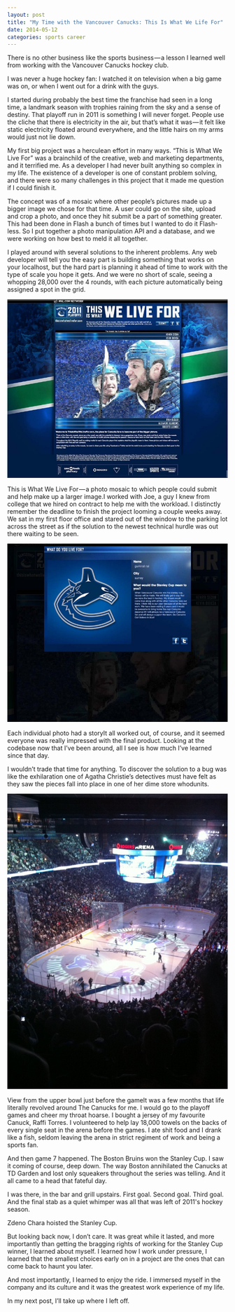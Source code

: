 ```yaml
---
layout: post
title: "My Time with the Vancouver Canucks: This Is What We Life For"
date: 2014-05-12
categories: sports career
---
```

There is no other business like the sports business — a lesson I learned well from working with the Vancouver Canucks hockey club.

I was never a huge hockey fan: I watched it on television when a big game was on, or when I went out for a drink with the guys.

I started during probably the best time the franchise had seen in a long time, a landmark season with trophies raining from the sky and a sense of destiny. That playoff run in 2011 is something I will never forget. People use the cliche that there is electricity in the air, but that’s what it was — it felt like static electricity floated around everywhere, and the little hairs on my arms would just not lie down.

My first big project was a herculean effort in many ways. “This is What We Live For” was a brainchild of the creative, web and marketing departments, and it terrified me. As a developer I had never built anything so complex in my life. The existence of a developer is one of constant problem solving, and there were so many challenges in this project that it made me question if I could finish it.

The concept was of a mosaic where other people’s pictures made up a bigger image we chose for that time. A user could go on the site, upload and crop a photo, and once they hit submit be a part of something greater. This had been done in Flash a bunch of times but I wanted to do it Flash-less. So I put together a photo manipulation API and a database, and we were working on how best to meld it all together.

I played around with several solutions to the inherent problems. Any web developer will tell you the easy part is building something that works on your localhost, but the hard part is planning it ahead of time to work with the type of scale you hope it gets. And we were no short of scale, seeing a whopping 28,000 over the 4 rounds, with each picture automatically being assigned a spot in the grid.

![thisiswhatwelivefor.com](/assets/images/2014-05-12/02.jpg)

This is What We Live For — a photo mosaic to which people could submit and help make up a larger image.I worked with Joe, a guy I knew from college that we hired on contract to help me with the workload. I distinctly remember the deadline to finish the project looming a couple weeks away. We sat in my first floor office and stared out of the window to the parking lot across the street as if the solution to the newest technical hurdle was out there waiting to be seen.

![thisiswhatwelivefor.com](/assets/images/2014-05-12/03.jpg)

Each individual photo had a storyIt all worked out, of course, and it seemed everyone was really impressed with the final product. Looking at the codebase now that I’ve been around, all I see is how much I’ve learned since that day.

I wouldn’t trade that time for anything. To discover the solution to a bug was like the exhilaration one of Agatha Christie’s detectives must have felt as they saw the pieces fall into place in one of her dime store whodunits.

![thisiswhatwelivefor.com](/assets/images/2014-05-12/04.jpg)

View from the upper bowl just before the gameIt was a few months that life literally revolved around The Canucks for me. I would go to the playoff games and cheer my throat hoarse. I bought a jersey of my favourite Canuck, Raffi Torres. I volunteered to help lay 18,000 towels on the backs of every single seat in the arena before the games. I ate shit food and I drank like a fish, seldom leaving the arena in strict regiment of work and being a sports fan.

And then game 7 happened. The Boston Bruins won the Stanley Cup. I saw it coming of course, deep down. The way Boston annihilated the Canucks at TD Garden and lost only squeakers throughout the series was telling. And it all came to a head that fateful day.

I was there, in the bar and grill upstairs. First goal. Second goal. Third goal. And the final stab as a quiet whimper was all that was left of 2011's hockey season.

Zdeno Chara hoisted the Stanley Cup.

But looking back now, I don’t care. It was great while it lasted, and more importantly than getting the bragging rights of working for the Stanley Cup winner, I learned about myself. I learned how I work under pressure, I learned that the smallest choices early on in a project are the ones that can come back to haunt you later.

And most importantly, I learned to enjoy the ride. I immersed myself in the company and its culture and it was the greatest work experience of my life.

In my next post, I’ll take up where I left off.
